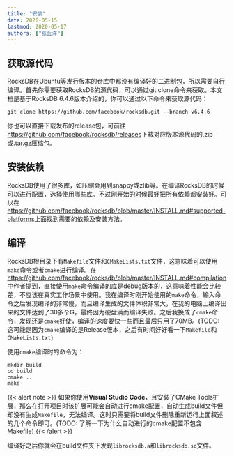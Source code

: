 ```yaml
---
title: "安装"
date: 2020-05-15
lastmod: 2020-05-17
authors: ["张丘洋"]
---
```


## 获取源代码

RocksDB在Ubuntu等发行版本的仓库中都没有编译好的二进制包，所以需要自行编译。首先你需要获取RocksDB的源代码，可以通过git clone命令来获取。本文档是基于RocksDB 6.4.6版本介绍的，你可以通过以下命令来获取源代码：

    git clone https://github.com/facebook/rocksdb.git --branch v6.4.6

你也可以直接下载发布的release包，可前往<https://github.com/facebook/rocksdb/releases>下载对应版本源代码的.zip或.tar.gz压缩包。

## 安装依赖

RocksDB使用了很多库，如压缩会用到snappy或zlib等。在编译RocksDB的时候可以进行配置，选择使用哪些库。不过刚开始的时候最好把所有依赖都安装好。可以在<https://github.com/facebook/rocksdb/blob/master/INSTALL.md#supported-platforms>上面找到需要的依赖及安装方法。

## 编译

RocksDB根目录下有`Makefile`文件和`CMakeLists.txt`文件，这意味着可以使用`make`命令或者`cmake`进行编译。在<https://github.com/facebook/rocksdb/blob/master/INSTALL.md#compilation>中作者提到，直接使用`make`命令编译的库是debug版本的，这意味着性能会比较差，不应该在真实工作场景中使用。我在编译时刚开始使用的`make`命令，输入命令之后发现编译的非常慢，而且编译生成的文件体积非常大，在我的电脑上编译出来的文件达到了30多个G，最终因为硬盘满而编译失败。之后我换成了`cmake`命令，发现还是`cmake`好使，编译的速度要快一些而且最后只用了70MB。(TODO: 这可能是因为`cmake`编译的是Release版本，之后有时间好好看一下`Makefile`和`CMakeLists.txt`)

使用`cmake`编译时的命令为：

    mkdir build
    cd build
    cmake ..
    make

{{< alert note >}}
如果你使用**Visual Studio Code**，且安装了CMake Tools扩展，那么在打开项目时该扩展可能会自动进行cmake配置，自动生成build文件但却没有生成`Makefile`，无法编译。这时只需要将build文件删除重新运行上面叙述的几个命令即可。(TODO: 了解一下为什么自动进行的cmake配置不包含Makefile)
{{< /alert >}}

编译好之后你就会在build文件夹下发现`librocksdb.a`和`librocksdb.so`文件。
